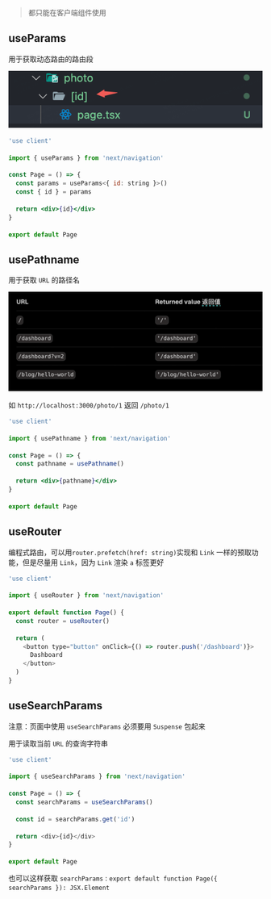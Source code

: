 > 都只能在客户端组件使用

## useParams

用于获取动态路由的路由段

![alt text](next-router-hook-1.png)

```jsx
'use client'

import { useParams } from 'next/navigation'

const Page = () => {
  const params = useParams<{ id: string }>()
  const { id } = params

  return <div>{id}</div>
}

export default Page

```

## usePathname

用于获取 `URL` 的路径名

![alt text](next-router-hook-2.png)

如 `http://localhost:3000/photo/1` 返回 `/photo/1`

```jsx
'use client'

import { usePathname } from 'next/navigation'

const Page = () => {
  const pathname = usePathname()

  return <div>{pathname}</div>
}

export default Page
```

## useRouter

编程式路由，可以用`router.prefetch(href: string)`实现和 `Link` 一样的预取功能，但是尽量用 `Link`，因为 `Link` 渲染 `a` 标签更好

```js
'use client'

import { useRouter } from 'next/navigation'

export default function Page() {
  const router = useRouter()

  return (
    <button type="button" onClick={() => router.push('/dashboard')}>
      Dashboard
    </button>
  )
}
```

## useSearchParams

注意：页面中使用 `useSearchParams` 必须要用 `Suspense` 包起来

用于读取当前 `URL` 的查询字符串

```js
'use client'

import { useSearchParams } from 'next/navigation'

const Page = () => {
  const searchParams = useSearchParams()

  const id = searchParams.get('id')

  return <div>{id}</div>
}

export default Page
```

也可以这样获取 `searchParams` : `export default function Page({ searchParams }): JSX.Element `
